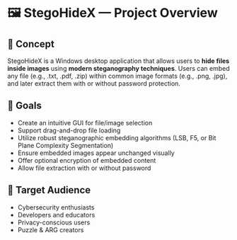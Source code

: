 # 🖼️ StegoHideX — Project Overview

## 🧠 Concept

StegoHideX is a Windows desktop application that allows users to **hide files inside images** using **modern steganography techniques**. Users can embed any file (e.g., .txt, .pdf, .zip) within common image formats (e.g., .png, .jpg), and later extract them with or without password protection.

## 🎯 Goals

- Create an intuitive GUI for file/image selection
- Support drag-and-drop file loading
- Utilize robust steganographic embedding algorithms (LSB, F5, or Bit Plane Complexity Segmentation)
- Ensure embedded images appear unchanged visually
- Offer optional encryption of embedded content
- Allow file extraction with or without password

## 🧑 Target Audience

- Cybersecurity enthusiasts
- Developers and educators
- Privacy-conscious users
- Puzzle & ARG creators
